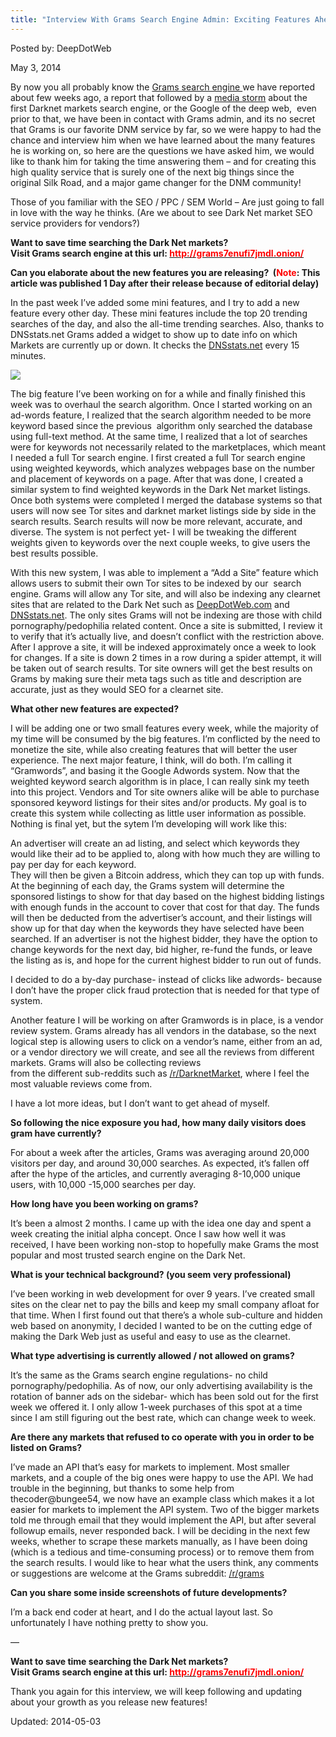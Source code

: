 ```yaml
---
title: "Interview With Grams Search Engine Admin: Exciting Features Ahead!"
---
```


Posted by: DeepDotWeb

<span>May 3, 2014</span>
    

<p>By now you all probably know the <a href="https://gir.pub/deepdotweb/2014/04/08/grams-darknetmarkets-search-engine/">Grams search engine </a> we have reported about few weeks ago, a report that followed by a <a href="http://www.wired.com/2014/04/grams-search-engine-dark-web/" target="_blank">media storm</a> about the first Darknet markets search engine, or the Google of the deep web,  even prior to that, we have been in contact with Grams admin, and its no secret that Grams is our favorite DNM service by far, so we were happy to had the chance and interview him when we have learned about the many features he is working on, so here are the questions we have asked him, we would like to thank him for taking the time answering them &#8211; and for creating this high quality service that is surely one of the next big things since the original Silk Road, and a major game changer for the DNM community!</p>
<p>Those of you familiar with the SEO / PPC / SEM World &#8211; Are just going to fall in love with the way he thinks. (Are we about to see Dark Net market SEO service providers for vendors?)</p>
<div class="box  info"><div class="box-inner-block"><i class="tieicon-boxicon"></i>
<strong>Want to save time searching the Dark Net markets? </strong><br/>
<strong>Visit Grams search engine at this url: <a href="http://grams7enufi7jmdl.onion/" target="_blank"><span style="color: #ff0000;">http://grams7enufi7jmdl.onion/</span></a></strong>
</div></div>
<p><strong>Can you elaborate about the new features you are releasing?  (<span style="color: #ff0000;">Note</span>: This article was published 1 Day after their release because of editorial delay)<br/>
</strong></p>
<p>In the past week I&#8217;ve added some mini features, and I try to add a new feature every other day. These mini features include the top 20 trending searches of the day, and also the all-time trending searches. Also, thanks to DNSstats.net Grams added a widget to show up to date info on which Markets are currently up or down. It checks the <a href="https://gir.pub/deepdotweb/2014/04/30/dnstats-darknetmarkets-uptime-monitor/" target="_blank">DNSstats.net</a> every 15 minutes.</p>
<img src="https://gir.pub/deepdotweb/imgs/2014/05/grams3.png" />

<p>The big feature I&#8217;ve been working on for a while and finally finished this week was to overhaul the search algorithm. Once I started working on an ad-words feature, I realized that the search algorithm needed to be more keyword based since the previous  algorithm only searched the database using full-text method. At the same time, I realized that a lot of searches were for keywords not necessarily related to the marketplaces, which meant I needed a full Tor search engine. I first created a full Tor search engine using weighted keywords, which analyzes webpages base on the number and placement of keywords on a page. After that was done, I created a similar system to find weighted keywords in the Dark Net market listings. Once both systems were completed I merged the database systems so that users will now see Tor sites and darknet market listings side by side in the search results. Search results will now be more relevant, accurate, and diverse. The system is not perfect yet- I will be tweaking the different weights given to keywords over the next couple weeks, to give users the best results possible.</p>
<p>With this new system, I was able to implement a &#8220;Add a Site&#8221; feature which allows users to submit their own Tor sites to be indexed by our  search engine. Grams will allow any Tor site, and will also be indexing any clearnet sites that are related to the Dark Net such as <a href="" target="_blank">DeepDotWeb.com</a> and <a href="https://gir.pub/deepdotweb/2014/04/30/dnstats-darknetmarkets-uptime-monitor/" target="_blank">DNSstats.net</a>. The only sites Grams will not be indexing are those with child pornography/pedophilia related content. Once a site is submitted, I review it to verify that it&#8217;s actually live, and doesn&#8217;t conflict with the restriction above. After I approve a site, it will be indexed approximately once a week to look for changes. If a site is down 2 times in a row during a spider attempt, it will be taken out of search results. Tor site owners will get the best results on Grams by making sure their meta tags such as title and description are accurate, just as they would SEO for a clearnet site.</p>
<p><strong>What other new features are expected?</strong></p>
<p>I will be adding one or two small features every week, while the majority of my time will be consumed by the big features. I&#8217;m conflicted by the need to monetize the site, while also creating features that will better the user experience. The next major feature, I think, will do both. I&#8217;m calling it &#8220;Gramwords&#8221;, and basing it the Google Adwords system. Now that the weighted keyword search algorithm is in place, I can really sink my teeth into this project. Vendors and Tor site owners alike will be able to purchase sponsored keyword listings for their sites and/or products. My goal is to create this system while collecting as little user information as possible. Nothing is final yet, but the sytem I&#8217;m developing will work like this:</p>
<p>An advertiser will create an ad listing, and select which keywords they would like their ad to be applied to, along with how much they are willing to pay per day for each keyword.<br/>
    They will then be given a Bitcoin address, which they can top up with funds. At the beginning of each day, the Grams system will determine the sponsored listings to show for that day based on the highest bidding listings with enough funds in the account to cover that cost for that day. The funds will then be deducted from the advertiser&#8217;s account, and their listings will show up for that day when the keywords they have selected have been searched. If an advertiser is not the highest bidder, they have the option to change keywords for the next day, bid higher, re-fund the funds, or leave the listing as is, and hope for the current highest bidder to run out of funds.</p>
<p>I decided to do a by-day purchase- instead of clicks like adwords- because I don&#8217;t have the proper click fraud protection that is needed for that type of system.</p>
<p>Another feature I will be working on after Gramwords is in place, is a vendor review system. Grams already has all vendors in the database, so the next logical step is allowing users to click on a vendor&#8217;s name, either from an ad, or a vendor directory we will create, and see all the reviews from different markets. Grams will also be collecting reviews<br/>
    from the different sub-reddits such as <a href="http://www.reddit.com/r/DarkNetMarkets" target="_blank">/r/DarknetMarket</a>, where I feel the most valuable reviews come from.</p>
<p>I have a lot more ideas, but I don&#8217;t want to get ahead of myself.</p>
<p><strong>So following the nice exposure you had, how many daily visitors does gram have </strong><strong>currently?</strong></p>
<p>For about a week after the articles, Grams was averaging around 20,000 visitors per day, and around 30,000 searches. As expected, it&#8217;s fallen off after the hype of the articles, and currently averaging 8-10,000 unique users, with 10,000 -15,000 searches per day.</p>
<p><strong>How long have you been working on grams?</strong></p>
<p>It&#8217;s been a almost 2 months. I came up with the idea one day and spent a week creating the initial alpha concept. Once I saw how well it was received, I have been working non-stop to hopefully make Grams the most popular and most trusted search engine on the Dark Net.</p>
<p><strong>What is your technical background? (you seem very professional)</strong></p>
<p>I&#8217;ve been working in web development for over 9 years. I&#8217;ve created small sites on the clear net to pay the bills and keep my small company afloat for that time. When I first found out that there&#8217;s a whole sub-culture and hidden web based on anonymity, I decided I wanted to be on the cutting edge of making the Dark Web just as useful and easy to use as the clearnet.</p>
<p><strong>What type advertising is currently allowed / not allowed on grams?</strong></p>
<p>It&#8217;s the same as the Grams search engine regulations- no child pornography/pedophilia. As of now, our only advertising availability is the rotation of banner ads on the sidebar- which has been sold out for the first week we offered it. I only allow 1-week purchases of this spot at a time since I am still figuring out the best rate, which can change week to week.</p>
<p><strong>Are there any markets that refused to co operate with you in order to be </strong><strong>listed on Grams?</strong></p>
<p>I&#8217;ve made an API that&#8217;s easy for markets to implement. Most smaller markets, and a couple of the big ones were happy to use the API. We had trouble in the beginning, but thanks to some help from thecoder@bungee54, we now have an example class which makes it a lot easier for markets to implement the API system. Two of the bigger markets told me through email that they would implement the API, but after several followup emails, never responded back. I will be deciding in the next few weeks, whether to scrape these markets manually, as I have been doing (which is a tedious and time-consuming process) or to remove them from the search results. I would like to hear what the users think, any comments or suggestions are welcome at the Grams subreddit: <a href="http://www.reddit.com/r/grams" target="_blank">/r/grams</a></p>
<p><strong>Can you share some inside screenshots of future developments?</strong></p>
<p>I&#8217;m a back end coder at heart, and I do the actual layout last. So unfortunately I have nothing pretty to show you.</p>
<p>&#8212;</p>
<div class="box  info"><div class="box-inner-block"><i class="tieicon-boxicon"></i>
<strong>Want to save time searching the Dark Net markets? </strong><br/>
<strong>Visit Grams search engine at this url: <a href="http://grams7enufi7jmdl.onion/" target="_blank"><span style="color: #ff0000;">http://grams7enufi7jmdl.onion/</span></a></strong>
</div></div>
<p>Thank you again for this interview, we will keep following and updating about your growth as you release new features!</p>
</div>

Updated: 2014-05-03
    
